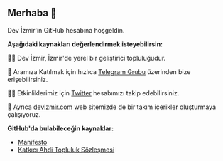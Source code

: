 ## Merhaba 👋

Dev İzmir'in GitHub hesabına hoşgeldin.


**Aşağıdaki kaynakları değerlendirmek isteyebilirsin:**

🙋‍♀️ Dev İzmir, İzmir'de yerel bir geliştirici topluluğudur.  

🌈 Aramıza Katılmak için hızlıca [Telegram Grubu](https://t.me/devizmir) üzerinden bize erişebilirsiniz.  

👩‍💻 Etkinliklerimiz için [Twitter](https://twitter.com/_devizmir) hesabımızı takip edebilirsiniz.  

🍿 Ayrıca [devizmir.com](https://devizmir.com) web sitemizde de bir takım içerikler oluşturmaya çalışıyoruz.  


**GitHub'da bulabileceğin kaynaklar:**

- [Manifesto](../MANIFEST.md)
- [Katkıcı Ahdi Topluluk Sözleşmesi](../CODE_OF_CONDUCT.md)
